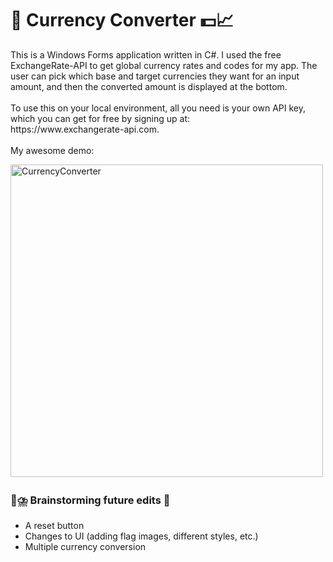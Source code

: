 # 🙂 Currency Converter 💵📈

<p>
    This is a Windows Forms application written in C#. I used the free ExchangeRate-API to get global currency rates and codes for my app. The user can pick which base and target currencies they want for an input amount, and then the converted amount is displayed at the bottom.<br><br>
    To use this on your local environment, all you need is your own API key, which you can get for free by signing up at: <br>https://www.exchangerate-api.com.<br><br>
    My awesome demo:
</p>

<img src="https://github.com/user-attachments/assets/44b2e84a-c5c2-4a1c-9a1d-641d655d33bb" width="500" height="auto" alt="CurrencyConverter"> <bt><br>

<h3>🧠⛈️ Brainstorming future edits 🤔</h3>
<ul>
    <li>A reset button</li>
    <li>Changes to UI (adding flag images, different styles, etc.)</li>
    <li>Multiple currency conversion</li>
</ul>
